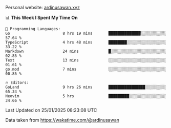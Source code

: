 Personal website: [ardinusawan.xyz](https://ardinusawan.xyz)

<!--START_SECTION:waka-->
📊 **This Week I Spent My Time On** 

```text
💬 Programming Languages: 
Go                       8 hrs 19 mins       ██████████████░░░░░░░░░░░   57.64 % 
TypeScript               4 hrs 48 mins       ████████░░░░░░░░░░░░░░░░░   33.22 % 
Markdown                 24 mins             █░░░░░░░░░░░░░░░░░░░░░░░░   02.85 % 
Text                     13 mins             ░░░░░░░░░░░░░░░░░░░░░░░░░   01.61 % 
go.mod                   7 mins              ░░░░░░░░░░░░░░░░░░░░░░░░░   00.85 % 

🔥 Editors: 
GoLand                   9 hrs 26 mins       ████████████████░░░░░░░░░   65.34 % 
Neovim                   5 hrs               █████████░░░░░░░░░░░░░░░░   34.66 % 
```


 Last Updated on 25/01/2025 08:23:08 UTC
<!--END_SECTION:waka-->
Data taken from https://wakatime.com/@ardinusawan
